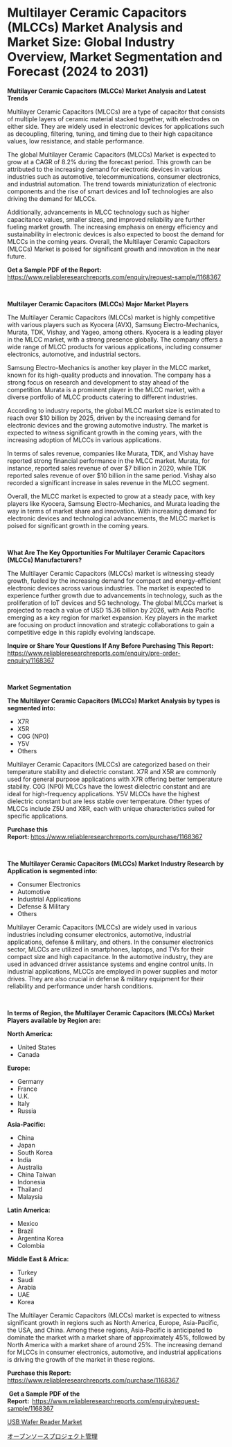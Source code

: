 <p><h1>Multilayer Ceramic Capacitors (MLCCs) Market Analysis and Market Size: Global Industry Overview, Market Segmentation and Forecast (2024 to 2031)</h1></p><p><strong>Multilayer Ceramic Capacitors (MLCCs) Market Analysis and Latest Trends</strong></p>
<p><p>Multilayer Ceramic Capacitors (MLCCs) are a type of capacitor that consists of multiple layers of ceramic material stacked together, with electrodes on either side. They are widely used in electronic devices for applications such as decoupling, filtering, tuning, and timing due to their high capacitance values, low resistance, and stable performance.</p><p>The global Multilayer Ceramic Capacitors (MLCCs) Market is expected to grow at a CAGR of 8.2% during the forecast period. This growth can be attributed to the increasing demand for electronic devices in various industries such as automotive, telecommunications, consumer electronics, and industrial automation. The trend towards miniaturization of electronic components and the rise of smart devices and IoT technologies are also driving the demand for MLCCs.</p><p>Additionally, advancements in MLCC technology such as higher capacitance values, smaller sizes, and improved reliability are further fueling market growth. The increasing emphasis on energy efficiency and sustainability in electronic devices is also expected to boost the demand for MLCCs in the coming years. Overall, the Multilayer Ceramic Capacitors (MLCCs) Market is poised for significant growth and innovation in the near future.</p></p>
<p><strong>Get a Sample PDF of the Report:&nbsp;</strong> <a href="https://www.reliableresearchreports.com/enquiry/request-sample/1168367">https://www.reliableresearchreports.com/enquiry/request-sample/1168367</a></p>
<p>&nbsp;</p>
<p><strong>Multilayer Ceramic Capacitors (MLCCs) Major Market Players</strong></p>
<p><p>The Multilayer Ceramic Capacitors (MLCCs) market is highly competitive with various players such as Kyocera (AVX), Samsung Electro-Mechanics, Murata, TDK, Vishay, and Yageo, among others. Kyocera is a leading player in the MLCC market, with a strong presence globally. The company offers a wide range of MLCC products for various applications, including consumer electronics, automotive, and industrial sectors.</p><p>Samsung Electro-Mechanics is another key player in the MLCC market, known for its high-quality products and innovation. The company has a strong focus on research and development to stay ahead of the competition. Murata is a prominent player in the MLCC market, with a diverse portfolio of MLCC products catering to different industries.</p><p>According to industry reports, the global MLCC market size is estimated to reach over $10 billion by 2025, driven by the increasing demand for electronic devices and the growing automotive industry. The market is expected to witness significant growth in the coming years, with the increasing adoption of MLCCs in various applications.</p><p>In terms of sales revenue, companies like Murata, TDK, and Vishay have reported strong financial performance in the MLCC market. Murata, for instance, reported sales revenue of over $7 billion in 2020, while TDK reported sales revenue of over $10 billion in the same period. Vishay also recorded a significant increase in sales revenue in the MLCC segment.</p><p>Overall, the MLCC market is expected to grow at a steady pace, with key players like Kyocera, Samsung Electro-Mechanics, and Murata leading the way in terms of market share and innovation. With increasing demand for electronic devices and technological advancements, the MLCC market is poised for significant growth in the coming years.</p></p>
<p>&nbsp;</p>
<p><strong>What Are The Key Opportunities For Multilayer Ceramic Capacitors (MLCCs) Manufacturers?</strong></p>
<p><p>The Multilayer Ceramic Capacitors (MLCCs) market is witnessing steady growth, fueled by the increasing demand for compact and energy-efficient electronic devices across various industries. The market is expected to experience further growth due to advancements in technology, such as the proliferation of IoT devices and 5G technology. The global MLCCs market is projected to reach a value of USD 15.36 billion by 2026, with Asia Pacific emerging as a key region for market expansion. Key players in the market are focusing on product innovation and strategic collaborations to gain a competitive edge in this rapidly evolving landscape.</p></p>
<p><strong>Inquire or Share Your Questions If Any Before Purchasing This Report:</strong> <a href="https://www.reliableresearchreports.com/enquiry/pre-order-enquiry/1168367">https://www.reliableresearchreports.com/enquiry/pre-order-enquiry/1168367</a></p>
<p>&nbsp;</p>
<p><strong>Market Segmentation</strong></p>
<p><strong>The Multilayer Ceramic Capacitors (MLCCs) Market Analysis by types is segmented into:</strong></p>
<p><ul><li>X7R</li><li>X5R</li><li>C0G (NP0)</li><li>Y5V</li><li>Others</li></ul></p>
<p><p>Multilayer Ceramic Capacitors (MLCCs) are categorized based on their temperature stability and dielectric constant. X7R and X5R are commonly used for general purpose applications with X7R offering better temperature stability. C0G (NP0) MLCCs have the lowest dielectric constant and are ideal for high-frequency applications. Y5V MLCCs have the highest dielectric constant but are less stable over temperature. Other types of MLCCs include Z5U and X8R, each with unique characteristics suited for specific applications.</p></p>
<p><strong>Purchase this Report:&nbsp;</strong><a href="https://www.reliableresearchreports.com/purchase/1168367">https://www.reliableresearchreports.com/purchase/1168367</a></p>
<p>&nbsp;</p>
<p><strong>The Multilayer Ceramic Capacitors (MLCCs) Market Industry Research by Application is segmented into:</strong></p>
<p><ul><li>Consumer Electronics</li><li>Automotive</li><li>Industrial Applications</li><li>Defense & Military</li><li>Others</li></ul></p>
<p><p>Multilayer Ceramic Capacitors (MLCCs) are widely used in various industries including consumer electronics, automotive, industrial applications, defense & military, and others. In the consumer electronics sector, MLCCs are utilized in smartphones, laptops, and TVs for their compact size and high capacitance. In the automotive industry, they are used in advanced driver assistance systems and engine control units. In industrial applications, MLCCs are employed in power supplies and motor drives. They are also crucial in defense & military equipment for their reliability and performance under harsh conditions.</p></p>
<p>&nbsp;</p>
<p><strong>In terms of Region, the Multilayer Ceramic Capacitors (MLCCs) Market Players available by Region are:</strong></p>
<p>
    <p> <strong> North America: </strong>
        <ul>
            <li>United States</li>
            <li>Canada</li>
        </ul>
        </p> 
    <p> <strong> Europe: </strong>
        <ul>
            <li>Germany</li>
            <li>France</li>
            <li>U.K.</li>
            <li>Italy</li>
            <li>Russia</li>
        </ul>
        </p> 
    <p> <strong> Asia-Pacific: </strong>
        <ul>
            <li>China</li>
            <li>Japan</li>
            <li>South Korea</li>
            <li>India</li>
            <li>Australia</li>
            <li>China Taiwan</li>
            <li>Indonesia</li>
            <li>Thailand</li>
            <li>Malaysia</li>
        </ul>
        </p> 
    <p> <strong> Latin America: </strong>
        <ul>
            <li>Mexico</li>
            <li>Brazil</li>
            <li>Argentina Korea</li>
            <li>Colombia</li>
        </ul>
        </p> 
    <p> <strong> Middle East & Africa: </strong>
        <ul>
            <li>Turkey</li>
            <li>Saudi</li>
            <li>Arabia</li>
            <li>UAE</li>
            <li>Korea</li>
        </ul>
    </p>
    </p>
<p><p>The Multilayer Ceramic Capacitors (MLCCs) market is expected to witness significant growth in regions such as North America, Europe, Asia-Pacific, the USA, and China. Among these regions, Asia-Pacific is anticipated to dominate the market with a market share of approximately 45%, followed by North America with a market share of around 25%. The increasing demand for MLCCs in consumer electronics, automotive, and industrial applications is driving the growth of the market in these regions.</p></p>
<p><strong>Purchase this Report: </strong><a href="https://www.reliableresearchreports.com/purchase/1168367">https://www.reliableresearchreports.com/purchase/1168367</a></p>
<p>&nbsp;<strong>Get a Sample PDF of the Report:&nbsp;&nbsp;</strong><a href="https://www.reliableresearchreports.com/enquiry/request-sample/1168367">https://www.reliableresearchreports.com/enquiry/request-sample/1168367</a></p>
<p><strong></strong></p>
<p><p><a href="https://github.com/sofayahoo2023/Market-Research-Report-List-3/blob/main/usb-wafer-reader-market.md">USB Wafer Reader Market</a></p><p><a href="https://github.com/vhemk0794148/Market-Research-Report-List-1/blob/main/587299713298.md">オープンソースプロジェクト管理</a></p></p>
